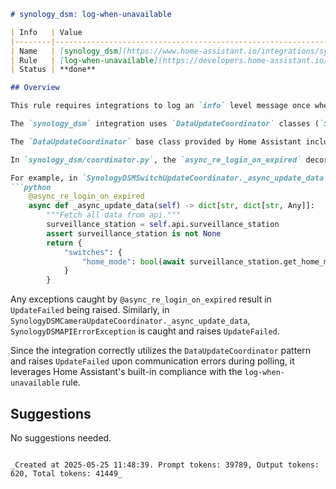 ```markdown
# synology_dsm: log-when-unavailable

| Info   | Value                                                                    |
|--------|--------------------------------------------------------------------------|
| Name   | [synology_dsm](https://www.home-assistant.io/integrations/synology_dsm/) |
| Rule   | [log-when-unavailable](https://developers.home-assistant.io/docs/core/integration-quality-scale/rules/log-when-unavailable)                                                     |
| Status | **done**                                                                 |

## Overview

This rule requires integrations to log an `info` level message once when a device or service becomes unavailable and once when it becomes available again, to avoid log spam.

The `synology_dsm` integration uses `DataUpdateCoordinator` classes (`SynologyDSMCentralUpdateCoordinator`, `SynologyDSMCameraUpdateCoordinator`, `SynologyDSMSwitchUpdateCoordinator`) for polling data from the Synology DSM device.

The `DataUpdateCoordinator` base class provided by Home Assistant includes built-in logic to handle this logging requirement. When the `_async_update_data` method of a coordinator raises an `UpdateFailed` exception, the coordinator automatically marks the entities as unavailable and logs an `info` level message once. When a subsequent update is successful, the entities are marked available, and an `info` level message is logged indicating recovery.

In `synology_dsm/coordinator.py`, the `async_re_login_on_expired` decorator is used on the `_async_update_data` methods of the various coordinators. This decorator catches `SynologyDSMNotLoggedInException` and `SYNOLOGY_CONNECTION_EXCEPTIONS` and then explicitly raises `UpdateFailed`.

For example, in `SynologyDSMSwitchUpdateCoordinator._async_update_data`:
```python
    @async_re_login_on_expired
    async def _async_update_data(self) -> dict[str, dict[str, Any]]:
        """Fetch all data from api."""
        surveillance_station = self.api.surveillance_station
        assert surveillance_station is not None
        return {
            "switches": {
                "home_mode": bool(await surveillance_station.get_home_mode_status())
            }
        }
```
Any exceptions caught by `@async_re_login_on_expired` result in `UpdateFailed` being raised. Similarly, in `SynologyDSMCameraUpdateCoordinator._async_update_data`, `SynologyDSMAPIErrorException` is caught and raises `UpdateFailed`.

Since the integration correctly utilizes the `DataUpdateCoordinator` pattern and raises `UpdateFailed` upon communication errors during polling, it leverages Home Assistant's built-in compliance with the `log-when-unavailable` rule.

## Suggestions

No suggestions needed.
```

_Created at 2025-05-25 11:48:39. Prompt tokens: 39789, Output tokens: 620, Total tokens: 41449_
